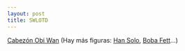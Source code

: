 ```yaml
---
layout: post
title: SWLOTD
---
```


[Cabezón Obi Wan](http://naranjaschinas.com/producto_detalle.php?producto=10572)
(Hay más figuras: [Han Solo](http://naranjaschinas.com/producto_detalle.php?producto=10426), [Boba Fett](http://naranjaschinas.com/producto_detalle.php?producto=10002)...)
